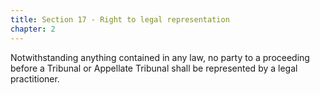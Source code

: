 ```yaml
---
title: Section 17 - Right to legal representation
chapter: 2
---
```


Notwithstanding anything contained in any law, no party to a proceeding before a Tribunal or Appellate Tribunal shall be represented by a legal practitioner.

